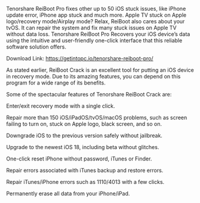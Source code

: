 Tenorshare ReiBoot Pro fixes other up to 50 iOS stuck issues, like iPhone update error, iPhone app stuck and much more. Apple TV stuck on Apple logo/recovery mode/Airplay mode? Relax, ReiBoot also cares about your tvOS. It can repair the system and fix many stuck issues on Apple TV without data loss. Tenorshare ReiBoot Pro Recovers your iOS device’s data using the intuitive and user-friendly one-click interface that this reliable software solution offers.

Download Link: https://getintopc.io/tenorshare-reiboot-pro/

As stated earlier, ReiBoot Crack is an excellent tool for putting an iOS device in recovery mode. Due to its amazing features, you can depend on this program for a wide range of its benefits.

Some of the spectacular features of Tenorshare ReiBoot Crack are:

Enter/exit recovery mode with a single click.

Repair more than 150 iOS/iPadOS/tvOS/macOS problems, such as screen failing to turn on, stuck on Apple logo, black screen, and so on.

Downgrade iOS to the previous version safely without jailbreak.

Upgrade to the newest iOS 18, including beta without glitches.

One-click reset iPhone without password, iTunes or Finder.

Repair errors associated with iTunes backup and restore errors.

Repair iTunes/iPhone errors such as 1110/4013 with a few clicks.

Permanently erase all data from your iPhone/iPad.
